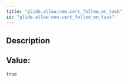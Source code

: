 ```yaml
---
title: "glide.allow.new.cert_follow_on_task"
id: "glide.allow.new.cert_follow_on_task"
---
```

## Description



## Value: 
```
true
```